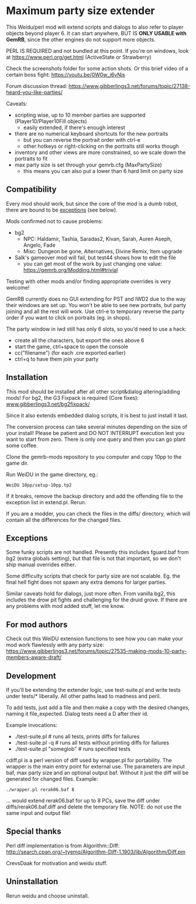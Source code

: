 Maximum party size extender
===========================
This Weidu/perl mod will extend scripts and dialogs to also refer to player objects
beyond player 6. It can start anywhere, BUT IS **ONLY USABLE with GemRB**, since the
other engines do not support more objects.

PERL IS REQUIRED and not bundled at this point. If you're on windows, look at
https://www.perl.org/get.html (ActiveState or Strawberry)

Check the screenshots folder for some action shots. Or this brief video of a certain boss fight:
https://youtu.be/0W0w_i6vNjs

Forum discussion thread:
https://www.gibberlings3.net/forums/topic/27138-heard-you-like-parties/

Caveats:
- scripting wise, up to 10 member parties are supported (Player10/Player10Fill objects)
  - easily extended, if there's enough interest
- there are no numerical keyboard shortcuts for the new portraits
  - but you can reverse the portrait order with ctrl-e
  - other hotkeys or right-clicking on the portraits still works though
- inventory and other views are more constrained, so we scale down the portraits to fit
- max party size is set through your gemrb.cfg (MaxPartySize)
  - this means you can also put a lower than 6 hard limit on party size


Compatibility
-------------
Every mod should work, but since the core of the mod is a dumb robot, there
are bound to be [exceptions](#exceptions) (see below).

Mods confirmed not to cause problems:
* bg2
  * NPC: Haldamir, Tashia, Saradas2, Kivan, Sarah, Auren Aseph, Angelo, Fade
  * Misc: Dungeon be gone, Alternatives, Divine Remix, Item upgrade
* Salk's gameover mod will fail, but test44 shows how to edit the file
  * you can get most of the work by just changing one value: https://gemrb.org/Modding.html#trivial

Testing with other mods and/or finding appropriate overrides is very welcome!

GemRB currently does no GUI extending for PST and IWD2 due to the way their windows are set up. You won't be able to see new portraits, but party joining and all the rest will work. Use ctrl-e to temporary reverse the party order if you want to click on portraits (eg. in shops).

The party window in iwd still has only 6 slots, so you'd need to use a hack:
- create all the characters, but export the ones above 6
- start the game, ctrl+space to open the console
- cc("filename") (for each .cre exported earlier)
- ctrl+q to have them join your party


Installation
------------
This mod should be installed after all other script&dialog altering/adding mods!
For bg2, the G3 Fixpack is required (Core fixes): www.gibberlings3.net/bg2fixpack/

Since it also extends embedded dialog scripts, it is best to just install it last.

The conversion process can take several minutes depending on the size of your install!
Please be patient and DO NOT INTERRUPT execution lest you want to start from zero.
There is only one query and then you can go plant some coffee.

Clone the gemrb-mods repository to you computer and copy 10pp to the game dir.

Run WeiDU in the game directory, eg.:

    WeiDU 10pp/setup-10pp.tp2

If it breaks, remove the backup directory and add the offending file to the
exception list in extend.pl. Rerun.

If you are a modder, you can check the files in the diffs/ directory, which
will contain all the differences for the changed files.

Exceptions
----------
Some funky scripts are not handled. Presently this includes fguard.baf from
bg2 (extra globals setting), but that file is not that important, so we don't
ship manual overrides either.

Some difficulty scripts that check for party size are not scalable. Eg. the
final hell fight does not spawn any extra demons for larger parties.

Similar caveats hold for dialogs, just more often. From vanilla bg2, this
includes the drow pit fights and challenging for the druid grove. If there
are any problems with mod added stuff, let me know.

For mod authors
---------------
Check out this WeiDU extension functions to see how you can make your mod work
flawlessly with any party size:
https://www.gibberlings3.net/forums/topic/27535-making-mods-10-party-members-aware-draft/

Development
-----------
If you'll be extending the extender logic, use test-suite.pl and write tests
under tests/* liberally. All other paths lead to madness and peril.

To add tests, just add a file and then make a copy with the desired changes,
naming it file_expected. Dialog tests need a D after their id.

Example invocations:
  * ./test-suite.pl       # runs all tests, prints diffs for failures
  * ./test-suite.pl -q    # runs all tests without printing diffs for failures
  * ./test-suite.pl "someglob"   # runs specified tests

cdiff.pl is a perl version of diff used by wrapper.pl for portability. The
wrapper is the main entry point for external use. The parameters are input baf,
max party size and an optional output baf. Without it just the diff will be
generated for changed files. Example:

    ./wrapper.pl rerak06.baf 8

... would extend rerak06.baf for up to 8 PCs, save the diff under
diffs/rerak06.baf.diff and delete the temporary file.
NOTE: do not use the same input and output file!

Special thanks
--------------
Perl diff implementation is from Algorithm::Diff:
http://search.cpan.org/~tyemq/Algorithm-Diff-1.1903/lib/Algorithm/Diff.pm

CrevsDaak for motivation and weidu stuff.

Uninstallation
--------------
Rerun weidu and choose uninstall.
